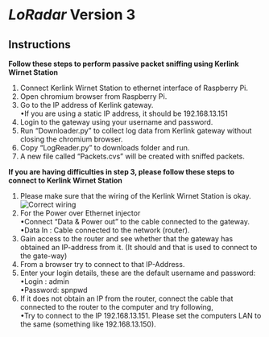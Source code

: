 # _LoRadar_ Version 3

## Instructions
**Follow these steps to perform passive packet sniffing using Kerlink Wirnet Station**

1) Connect Kerlink Wirnet Station to ethernet interface of Raspberry Pi.
2) Open chromium browser from Raspberry Pi.
3) Go to the IP address of Kerlink gateway.  
	•If you are using a static IP address, it should be 192.168.13.151
4) Login to the gateway using your username and password.
5) Run “Downloader.py” to collect log data from Kerlink gateway without closing the chromium browser.
6) Copy “LogReader.py” to downloads folder and run.
7) A new file called “Packets.cvs” will be created with sniffed packets.

**If you are having difficulties in step 3, please follow these steps to connect to Kerlink Wirnet Station**

1) Please make sure that the wiring of the  Kerlink Wirnet Station is okay.  
![Correct wiring](https://drive.google.com/uc?export=view&id=1N7IykG61Pg5LXPOWJy6CH8Crh6R4sSuM)
2) For the Power over Ethernet injector  
	•Connect “Data & Power out”   to the cable connected to the gateway.  
	•Data In : Cable connected to the network (router).
3) Gain access to the router and see whether that the gateway has obtained an IP-address from it. (It should and that is used to connect to the gate-way)
4) From a browser try to connect to that IP-Address.
5) Enter your login details, these are the default username and password:   
	•Login : admin  
	•Password: spnpwd
6) If it does not obtain an IP from the router, connect the cable that connected to the router to the computer and try following,  
	•Try to connect to the IP 192.168.13.151. Please set the computers LAN to the same (something like 192.168.13.150).
